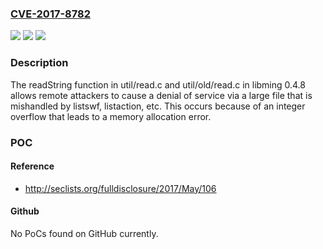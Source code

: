 ### [CVE-2017-8782](https://cve.mitre.org/cgi-bin/cvename.cgi?name=CVE-2017-8782)
![](https://img.shields.io/static/v1?label=Product&message=n%2Fa&color=blue)
![](https://img.shields.io/static/v1?label=Version&message=n%2Fa&color=blue)
![](https://img.shields.io/static/v1?label=Vulnerability&message=n%2Fa&color=brighgreen)

### Description

The readString function in util/read.c and util/old/read.c in libming 0.4.8 allows remote attackers to cause a denial of service via a large file that is mishandled by listswf, listaction, etc. This occurs because of an integer overflow that leads to a memory allocation error.

### POC

#### Reference
- http://seclists.org/fulldisclosure/2017/May/106

#### Github
No PoCs found on GitHub currently.


